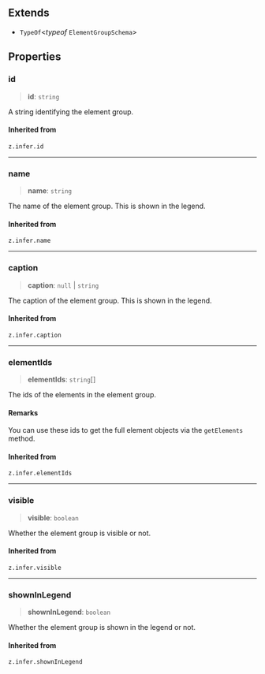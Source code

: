 ## Extends

* `TypeOf`\<*typeof* `ElementGroupSchema`>

## Properties

### id

> **id**: `string`

A string identifying the element group.

#### Inherited from

`z.infer.id`

***

### name

> **name**: `string`

The name of the element group. This is shown in the legend.

#### Inherited from

`z.infer.name`

***

### caption

> **caption**: `null` | `string`

The caption of the element group. This is shown in the legend.

#### Inherited from

`z.infer.caption`

***

### elementIds

> **elementIds**: `string`\[]

The ids of the elements in the element group.

#### Remarks

You can use these ids to get the full element objects via the `getElements` method.

#### Inherited from

`z.infer.elementIds`

***

### visible

> **visible**: `boolean`

Whether the element group is visible or not.

#### Inherited from

`z.infer.visible`

***

### shownInLegend

> **shownInLegend**: `boolean`

Whether the element group is shown in the legend or not.

#### Inherited from

`z.infer.shownInLegend`
